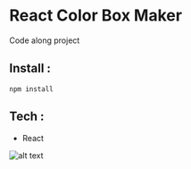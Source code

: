# React Color Box Maker
Code along project

## Install :
	npm install
	
## Tech :
- React

![alt text](https://i.imgur.com/saspCd0.png)